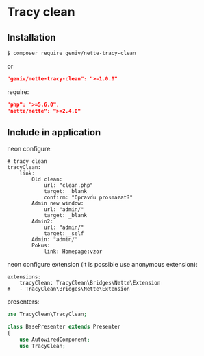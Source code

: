 Tracy clean
===========

Installation
------------

```sh
$ composer require geniv/nette-tracy-clean
```
or
```json
"geniv/nette-tracy-clean": ">=1.0.0"
```

require:
```json
"php": ">=5.6.0",
"nette/nette": ">=2.4.0"
```

Include in application
----------------------
neon configure:
```neon
# tracy clean
tracyClean:
    link:
        Old clean:
            url: "clean.php"
            target: _blank
            confirm: "Opravdu prosmazat?"
        Admin new window:
            url: "admin/"
            target: _blank
        Admin2:
            url: "admin/"
            target: _self
        Admin: "admin/"
        Pokus:
            link: Homepage:vzor
```

neon configure extension (it is possible use anonymous extension):
```neon
extensions:
    tracyClean: TracyClean\Bridges\Nette\Extension
#   - TracyClean\Bridges\Nette\Extension
```

presenters:
```php
use TracyClean\TracyClean;

class BasePresenter extends Presenter
{
    use AutowiredComponent;
    use TracyClean;
```
